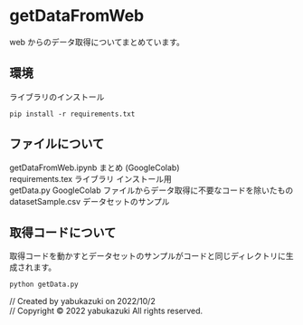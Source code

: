 # getDataFromWeb
web からのデータ取得についてまとめています。

## 環境
ライブラリのインストール

`pip install -r requirements.txt`


## ファイルについて
getDataFromWeb.ipynb  まとめ (GoogleColab)<br>
requirements.tex  ライブラリ インストール用<br>
getData.py  GoogleColab ファイルからデータ取得に不要なコードを除いたもの<br>
datasetSample.csv  データセットのサンプル<br>

## 取得コードについて
取得コードを動かすとデータセットのサンプルがコードと同じディレクトリに生成されます。

`python getData.py`


// Created by yabukazuki on 2022/10/2<br>
// Copyright © 2022 yabukazuki All rights reserved.

